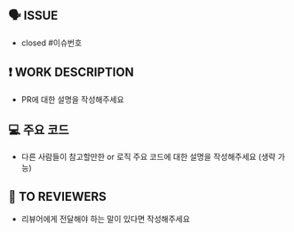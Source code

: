 <!----[PullRequestType]/#IssueNumber: 작업 내용 -->
<!----ex) [Setting]/#1: 이슈 템플릿을 생성합니다 -->

## **🗣️ ISSUE**

- closed #이슈번호

## **❗ WORK DESCRIPTION**

- PR에 대한 설명을 작성해주세요

<!---- ## **📸 SCREENSHOT** -->

<!---- <img src="" width="300" /> -->
<!----Before | After
  :--: | :--:
  <img src="" width="300" /> | <img src="" width="300" >-->

## **💻 주요 코드**

- 다른 사람들이 참고할만한 or 로직 주요 코드에 대한 설명을 작성해주세요 (생략 가능)

## **📢 TO REVIEWERS**

- 리뷰어에게 전달해야 하는 말이 있다면 작성해주세요

